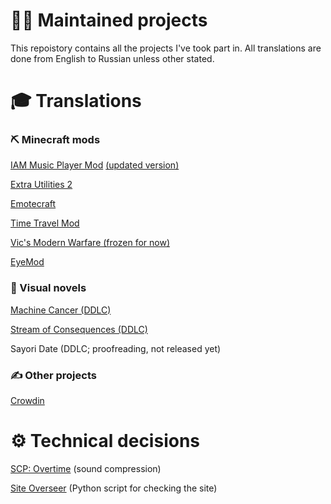 # 👨‍💻 Maintained projects
This repoistory contains all the projects I've took part in.
All translations are done from English to Russian unless other stated.

# 🎓 Translations

### ⛏️ Minecraft mods
[IAM Music Player Mod](https://github.com/TeamFelnull/IamMusicPlayer/pull/16) [(updated version)](https://github.com/TeamFelnull/IamMusicPlayer/pull/22)

[Extra Utilities 2](https://github.com/rwtema/ExtraUtilities_Localization/pull/47)

[Emotecraft](https://crowdin.com/project/emotecraft/ru)

[Time Travel Mod](https://crowdin.com/project/time-travel-mod/ru)

[Vic's Modern Warfare (frozen for now)](https://crowdin.com/project/vics-modern-warfare/ru)

[EyeMod](https://github.com/Podloot/EyeMod/pull/1)

### 📕 Visual novels
[Machine Cancer (DDLC)](https://sites.google.com/view/theonetranslator/str-pr/machine-cancer)

[Stream of Consequences (DDLC)](https://sites.google.com/view/theonetranslator/str-pr/stream-of-consciousness?authuser=0)

Sayori Date (DDLC; proofreading, not released yet)

### ✍️ Other projects
[Crowdin](https://crowdin.com/project/crowdin/ru)

# ⚙️ Technical decisions
[SCP: Overtime](https://www.curseforge.com/minecraft/mc-mods/scp-overtime) (sound compression)

[Site Overseer](https://github.com/SfortzaPhantom/SiteOverseer) (Python script for checking the site)
